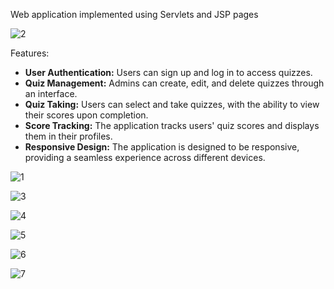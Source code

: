 Web application implemented using Servlets and JSP pages 

![2](https://github.com/MarioMuco/Java_Quiz_Servlet/assets/45602326/5cadc9be-ccea-4274-85e6-5f37a30c2c8c)

Features:
<ul>
<li><strong>User Authentication:</strong> Users can sign up and log in to access quizzes.</li>
<li><strong>Quiz Management:</strong> Admins can create, edit, and delete quizzes through an interface.</li>
<li><strong>Quiz Taking:</strong> Users can select and take quizzes, with the ability to view their scores upon completion.</li>
<li><strong>Score Tracking:</strong> The application tracks users' quiz scores and displays them in their profiles.</li>
<li><strong>Responsive Design:</strong> The application is designed to be responsive, providing a seamless experience across different devices.</li>
</ul>

![1](https://github.com/MarioMuco/Java_Quiz_Servlet/assets/45602326/8f3ecd15-c44a-410f-b50d-6fcc3a984edb)

![3](https://github.com/MarioMuco/Java_Quiz_Servlet/assets/45602326/1b493e4d-3e23-48e5-a97c-ef46146c62eb)

![4](https://github.com/MarioMuco/Java_Quiz_Servlet/assets/45602326/fc2da64b-f429-457a-8b29-b902f7fc968c)

![5](https://github.com/MarioMuco/Java_Quiz_Servlet/assets/45602326/237a4c55-f3bc-471e-868c-02360526f322)

![6](https://github.com/MarioMuco/Java_Quiz_Servlet/assets/45602326/0139ada0-8c3b-4608-92bd-c965dd2ab320)

![7](https://github.com/MarioMuco/Java_Quiz_Servlet/assets/45602326/d1dd3b65-39f9-4a57-a16a-1a1fce12eda0)




